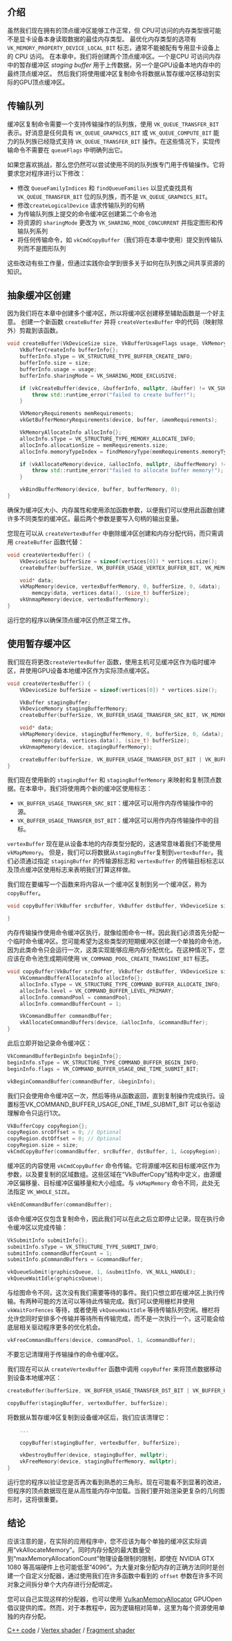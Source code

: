 ## 介绍

虽然我们现在拥有的顶点缓冲区能够工作正常，但 CPU可访问的内存类型很可能不是显卡设备本身读取数据的最佳内存类型。 最优化内存类型的选项有
`VK_MEMORY_PROPERTY_DEVICE_LOCAL_BIT` 标志，通常不能被配有专用显卡设备上的 CPU 访问。 在本章中，我们将创建两个顶点缓冲区。一个是CPU 可访问内存中的暂存缓冲区 *staging buffer* 用于上传数据，另一个是GPU设备本地内存中的最终顶点缓冲区。 然后我们将使用缓冲区复制命令将数据从暂存缓冲区移动到实际的GPU顶点缓冲区。

## 传输队列

缓冲区复制命令需要一个支持传输操作的队列族，使用 `VK_QUEUE_TRANSFER_BIT` 表示。好消息是任何具有 `VK_QUEUE_GRAPHICS_BIT` 或 `VK_QUEUE_COMPUTE_BIT` 能力的队列族已经隐式支持 `VK_QUEUE_TRANSFER_BIT` 操作。在这些情况下，实现传输命令不需要在 `queueFlags` 中明确列出它。

如果您喜欢挑战，那么您仍然可以尝试使用不同的队列族专门用于传输操作。它将要求您对程序进行以下修改：

* 修改 `QueueFamilyIndices` 和 `findQueueFamilies` 以显式查找具有 `VK_QUEUE_TRANSFER_BIT` 位的队列族，而不是 `VK_QUEUE_GRAPHICS_BIT`。
* 修改`createLogicalDevice` 请求传输队列的句柄
* 为传输队列族上提交的命令缓冲区创建第二个命令池
* 将资源的 `sharingMode` 更改为 `VK_SHARING_MODE_CONCURRENT` 并指定图形和传输队列系列
* 将任何传输命令，如 `vkCmdCopyBuffer`（我们将在本章中使用）提交到传输队列而不是图形队列

这些改动有些工作量，但通过实践你会学到很多关于如何在队列族之间共享资源的知识。

## 抽象缓冲区创建

因为我们将在本章中创建多个缓冲区，所以将缓冲区创建移至辅助函数是一个好主意。 创建一个新函数 `createBuffer` 并将 `createVertexBuffer` 中的代码（映射除外）剪裁到该函数。

```c++
void createBuffer(VkDeviceSize size, VkBufferUsageFlags usage, VkMemoryPropertyFlags properties, VkBuffer& buffer, VkDeviceMemory& bufferMemory) {
    VkBufferCreateInfo bufferInfo{};
    bufferInfo.sType = VK_STRUCTURE_TYPE_BUFFER_CREATE_INFO;
    bufferInfo.size = size;
    bufferInfo.usage = usage;
    bufferInfo.sharingMode = VK_SHARING_MODE_EXCLUSIVE;

    if (vkCreateBuffer(device, &bufferInfo, nullptr, &buffer) != VK_SUCCESS) {
        throw std::runtime_error("failed to create buffer!");
    }

    VkMemoryRequirements memRequirements;
    vkGetBufferMemoryRequirements(device, buffer, &memRequirements);

    VkMemoryAllocateInfo allocInfo{};
    allocInfo.sType = VK_STRUCTURE_TYPE_MEMORY_ALLOCATE_INFO;
    allocInfo.allocationSize = memRequirements.size;
    allocInfo.memoryTypeIndex = findMemoryType(memRequirements.memoryTypeBits, properties);

    if (vkAllocateMemory(device, &allocInfo, nullptr, &bufferMemory) != VK_SUCCESS) {
        throw std::runtime_error("failed to allocate buffer memory!");
    }

    vkBindBufferMemory(device, buffer, bufferMemory, 0);
}
```

确保为缓冲区大小、内存属性和使用添加函数参数，以便我们可以使用此函数创建许多不同类型的缓冲区。最后两个参数是要写入句柄的输出变量。

您现在可以从 `createVertexBuffer` 中删除缓冲区创建和内存分配代码，而只需调用 `createBuffer` 函数代替：

```c++
void createVertexBuffer() {
    VkDeviceSize bufferSize = sizeof(vertices[0]) * vertices.size();
    createBuffer(bufferSize, VK_BUFFER_USAGE_VERTEX_BUFFER_BIT, VK_MEMORY_PROPERTY_HOST_VISIBLE_BIT | VK_MEMORY_PROPERTY_HOST_COHERENT_BIT, vertexBuffer, vertexBufferMemory);

    void* data;
    vkMapMemory(device, vertexBufferMemory, 0, bufferSize, 0, &data);
        memcpy(data, vertices.data(), (size_t) bufferSize);
    vkUnmapMemory(device, vertexBufferMemory);
}
```

运行您的程序以确保顶点缓冲区仍然正常工作。

## 使用暂存缓冲区

我们现在将更改`createVertexBuffer` 函数，使用主机可见缓冲区作为临时缓冲区，并使用GPU设备本地缓冲区作为实际顶点缓冲区。

```c++
void createVertexBuffer() {
    VkDeviceSize bufferSize = sizeof(vertices[0]) * vertices.size();

    VkBuffer stagingBuffer;
    VkDeviceMemory stagingBufferMemory;
    createBuffer(bufferSize, VK_BUFFER_USAGE_TRANSFER_SRC_BIT, VK_MEMORY_PROPERTY_HOST_VISIBLE_BIT | VK_MEMORY_PROPERTY_HOST_COHERENT_BIT, stagingBuffer, stagingBufferMemory);

    void* data;
    vkMapMemory(device, stagingBufferMemory, 0, bufferSize, 0, &data);
        memcpy(data, vertices.data(), (size_t) bufferSize);
    vkUnmapMemory(device, stagingBufferMemory);

    createBuffer(bufferSize, VK_BUFFER_USAGE_TRANSFER_DST_BIT | VK_BUFFER_USAGE_VERTEX_BUFFER_BIT, VK_MEMORY_PROPERTY_DEVICE_LOCAL_BIT, vertexBuffer, vertexBufferMemory);
}
```

我们现在使用新的 `stagingBuffer` 和 `stagingBufferMemory` 来映射和复制顶点数据。在本章中，我们将使用两个新的缓冲区使用标志：

* `VK_BUFFER_USAGE_TRANSFER_SRC_BIT`：缓冲区可以用作内存传输操作中的源。
* `VK_BUFFER_USAGE_TRANSFER_DST_BIT`：缓冲区可以用作内存传输操作中的目标。

`vertexBuffer` 现在是从设备本地的内存类型分配的，这通常意味着我们不能使用 `vkMapMemory`。 但是，我们可以将数据从`stagingBuffer`复制到`vertexBuffer`。我们必须通过指定 `stagingBuffer` 的传输源标志和 `vertexBuffer` 的传输目标标志以及顶点缓冲区使用标志来表明我们打算这样做。

我们现在要编写一个函数来将内容从一个缓冲区复制到另一个缓冲区，称为`copyBuffer`。

```c++
void copyBuffer(VkBuffer srcBuffer, VkBuffer dstBuffer, VkDeviceSize size) {

}
```

内存传输操作使用命令缓冲区执行，就像绘图命令一样。因此我们必须首先分配一个临时命令缓冲区。您可能希望为这些类型的短期缓冲区创建一个单独的命令池，因为此类命令只会运行一次，这类实现能够应用内存分配优化。在这种情况下，您应该在命令池生成期间使用 `VK_COMMAND_POOL_CREATE_TRANSIENT_BIT` 标志。

```c++
void copyBuffer(VkBuffer srcBuffer, VkBuffer dstBuffer, VkDeviceSize size) {
    VkCommandBufferAllocateInfo allocInfo{};
    allocInfo.sType = VK_STRUCTURE_TYPE_COMMAND_BUFFER_ALLOCATE_INFO;
    allocInfo.level = VK_COMMAND_BUFFER_LEVEL_PRIMARY;
    allocInfo.commandPool = commandPool;
    allocInfo.commandBufferCount = 1;

    VkCommandBuffer commandBuffer;
    vkAllocateCommandBuffers(device, &allocInfo, &commandBuffer);
}
```

此后立即开始记录命令缓冲区：

```c++
VkCommandBufferBeginInfo beginInfo{};
beginInfo.sType = VK_STRUCTURE_TYPE_COMMAND_BUFFER_BEGIN_INFO;
beginInfo.flags = VK_COMMAND_BUFFER_USAGE_ONE_TIME_SUBMIT_BIT;

vkBeginCommandBuffer(commandBuffer, &beginInfo);
```

我们只会使用命令缓冲区一次，然后等待从函数返回，直到复制操作完成执行。设置标签VK_COMMAND_BUFFER_USAGE_ONE_TIME_SUBMIT_BIT
可以令驱动理解命令只运行1次。

```c++
VkBufferCopy copyRegion{};
copyRegion.srcOffset = 0; // Optional
copyRegion.dstOffset = 0; // Optional
copyRegion.size = size;
vkCmdCopyBuffer(commandBuffer, srcBuffer, dstBuffer, 1, &copyRegion);
```

缓冲区的内容使用 `vkCmdCopyBuffer` 命令传输。它将源缓冲区和目标缓冲区作为参数，以及要复制的区域数组。这些区域在“VkBufferCopy”结构中定义，由源缓冲区偏移量、目标缓冲区偏移量和大小组成。与 `vkMapMemory` 命令不同，此处无法指定 `VK_WHOLE_SIZE`。

```c++
vkEndCommandBuffer(commandBuffer);
```

该命令缓冲区仅包含复制命令，因此我们可以在此之后立即停止记录。现在执行命令缓冲区以完成传输：

```c++
VkSubmitInfo submitInfo{};
submitInfo.sType = VK_STRUCTURE_TYPE_SUBMIT_INFO;
submitInfo.commandBufferCount = 1;
submitInfo.pCommandBuffers = &commandBuffer;

vkQueueSubmit(graphicsQueue, 1, &submitInfo, VK_NULL_HANDLE);
vkQueueWaitIdle(graphicsQueue);
```

与绘图命令不同，这次没有我们需要等待的事件。我们只想立即在缓冲区上执行传输。有两种可能的方法可以等待此传输完成。我们可以使用栅栏并使用 `vkWaitForFences` 等待，或者使用 `vkQueueWaitIdle` 等待传输队列空闲。栅栏将允许您同时安排多个传输并等待所有传输完成，而不是一次执行一个。这可能会给底层相关驱动程序更多的优化机会。

```c++
vkFreeCommandBuffers(device, commandPool, 1, &commandBuffer);
```

不要忘记清理用于传输操作的命令缓冲区。

我们现在可以从 `createVertexBuffer` 函数中调用 `copyBuffer` 来将顶点数据移动到设备本地缓冲区：

```c++
createBuffer(bufferSize, VK_BUFFER_USAGE_TRANSFER_DST_BIT | VK_BUFFER_USAGE_VERTEX_BUFFER_BIT, VK_MEMORY_PROPERTY_DEVICE_LOCAL_BIT, vertexBuffer, vertexBufferMemory);

copyBuffer(stagingBuffer, vertexBuffer, bufferSize);
```

将数据从暂存缓冲区复制到设备缓冲区后，我们应该清理它：

```c++
    ...

    copyBuffer(stagingBuffer, vertexBuffer, bufferSize);

    vkDestroyBuffer(device, stagingBuffer, nullptr);
    vkFreeMemory(device, stagingBufferMemory, nullptr);
}
```

运行您的程序以验证您是否再次看到熟悉的三角形。现在可能看不到显著的改进，但程序的顶点数据现在是从高性能内存中加载。当我们要开始渲染更复杂的几何图形时，这将很重要。

## 结论

应该注意的是，在实际的应用程序中，您不应该为每个单独的缓冲区实际调用“vkAllocateMemory”。同时内存分配的最大数量受到“maxMemoryAllocationCount”物理设备限制的限制，即使在 NVIDIA GTX 1080 等高端硬件上也可能低至“4096”。为大量对象分配内存的正确方法同时是创建一个自定义分配器，通过使用我们在许多函数中看到的 `offset` 参数在许多不同对象之间拆分单个大内存进行分配绑定。

您可以自己实现这样的分配器，也可以使用
[VulkanMemoryAllocator](https://github.com/GPUOpen-LibrariesAndSDKs/VulkanMemoryAllocator)
GPUOpen 倡议提供的库。然而，对于本教程中，因为逻辑相对简单，这里为每个资源使用单独的内存分配。

[C++ code](/code/19_staging_buffer.cpp) /
[Vertex shader](/code/17_shader_vertexbuffer.vert) /
[Fragment shader](/code/17_shader_vertexbuffer.frag)
